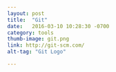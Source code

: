 ```yaml
---
layout: post
title:  "Git"
date:   2016-03-10 10:28:30 -0700
category: tools
thumb-image: git.png
link: http://git-scm.com/
alt-tag: "Git Logo"

---
```



